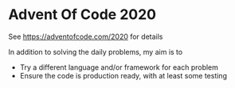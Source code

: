 # Advent Of Code 2020See https://adventofcode.com/2020 for detailsIn addition to solving the daily problems, my aim is to* Try a different language and/or framework for each problem* Ensure the code is production ready, with at least some testing